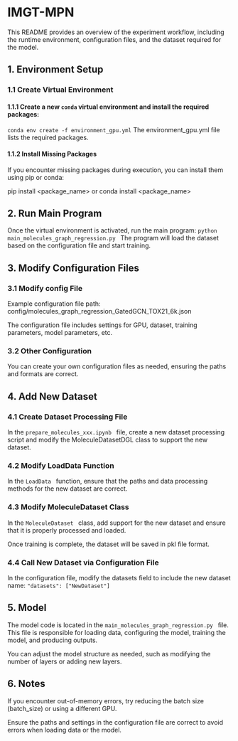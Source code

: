 # IMGT-MPN
This README provides an overview of the experiment workflow, including the runtime environment, configuration files, and the dataset required for the model.
## 1. Environment Setup

### 1.1 Create Virtual Environment

#### 1.1.1 Create a new `conda` virtual environment and install the required packages:
   `conda env create -f environment_gpu.yml`
The environment_gpu.yml file lists the required packages.

#### 1.1.2 Install Missing Packages
If you encounter missing packages during execution, you can install them using pip or conda:

pip install <package_name> 
or
conda install <package_name>

## 2. Run Main Program
Once the virtual environment is activated, run the main program:
	 `python main_molecules_graph_regression.py `
The program will load the dataset based on the configuration file and start training.

## 3. Modify Configuration Files
### 3.1 Modify config File
Example configuration file path: config/molecules_graph_regression_GatedGCN_TOX21_6k.json

The configuration file includes settings for GPU, dataset, training parameters, model parameters, etc.

### 3.2 Other Configuration
You can create your own configuration files as needed, ensuring the paths and formats are correct.

## 4. Add New Dataset
### 4.1 Create Dataset Processing File
In the  `prepare_molecules_xxx.ipynb ` file, create a new dataset processing script and modify the MoleculeDatasetDGL class to support the new dataset.

### 4.2 Modify LoadData Function
In the  `LoadData ` function, ensure that the paths and data processing methods for the new dataset are correct.

### 4.3 Modify MoleculeDataset Class
In the  `MoleculeDataset ` class, add support for the new dataset and ensure that it is properly processed and loaded.

Once training is complete, the dataset will be saved in pkl file format.

### 4.4 Call New Dataset via Configuration File
In the configuration file, modify the datasets field to include the new dataset name:
	 `"datasets": ["NewDataset"] `
## 5. Model
The model code is located in the  `main_molecules_graph_regression.py ` file. This file is responsible for loading data, configuring the model, training the model, and producing outputs.

You can adjust the model structure as needed, such as modifying the number of layers or adding new layers.

## 6. Notes
If you encounter out-of-memory errors, try reducing the batch size (batch_size) or using a different GPU.

Ensure the paths and settings in the configuration file are correct to avoid errors when loading data or the model.
